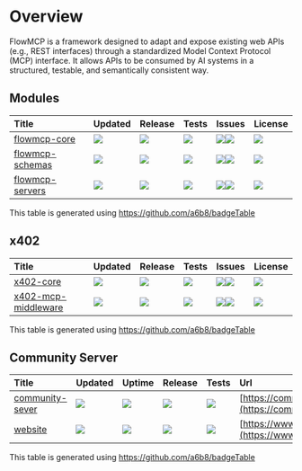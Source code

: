 # Overview

FlowMCP is a framework designed to adapt and expose existing web APIs (e.g., REST interfaces) through a standardized Model Context Protocol (MCP) interface. It allows APIs to be consumed by AI systems in a structured, testable, and semantically consistent way.

## Modules
| Title | Updated | Release | Tests | Issues | License |
| :-- | :-- | :-- | :-- | :-- | :-- |
| [flowmcp-core](https://github.com/FlowMCP/flowMCP-core) | <a href="https://api.github.com/repos/FlowMCP/flowMCP-core"><img src="https://img.shields.io/github/last-commit/FlowMCP/flowMCP-core?color=0E1116&logo=F3A966&logoColor=F3A966&style=flat&label="></a> | <a href="https://github.com/FlowMCP/flowMCP-core/releases/"><img src="https://img.shields.io/github/v/release/FlowMCP/flowMCP-core?color=0E1116&logo=F3A966&logoColor=F3A966&style=flat&label="></a> | <a href="https://github.com/FlowMCP/flowMCP-core"><img src="https://img.shields.io/circleci/build/github/FlowMCP/flowMCP-core?logo=F3A966&logoColor=F3A966&style=flat&label="></a> | <a href="https://github.com/FlowMCP/flowMCP-core/issues/"><img src="https://img.shields.io/github/issues/FlowMCP/flowMCP-core?color=0E1116&logo=F3A966&logoColor=F3A966&style=flat&label="></a><a href="https://github.com/FlowMCP/flowMCP-core/issues/"><img src="https://img.shields.io/github/issues-closed/FlowMCP/flowMCP-core?color=0E1116&logo=F3A966&logoColor=F3A966&style=flat&label="></a> | <a href="https://github.com/FlowMCP/flowMCP-core/blob/main/LICENSE"><img src="https://img.shields.io/github/license/FlowMCP/flowMCP-core?color=0E1116&logo=F3A966&logoColor=F3A966&style=flat&label="></a> |
| [flowmcp-schemas](https://github.com/flowMCP/flowMCP-schemas) | <a href="https://api.github.com/repos/flowMCP/flowMCP-schemas"><img src="https://img.shields.io/github/last-commit/flowMCP/flowMCP-schemas?color=0E1116&logo=F3A966&logoColor=F3A966&style=flat&label="></a> | <a href="https://github.com/flowMCP/flowMCP-schemas/releases/"><img src="https://img.shields.io/github/v/release/flowMCP/flowMCP-schemas?color=0E1116&logo=F3A966&logoColor=F3A966&style=flat&label="></a> | <a href="https://github.com/flowMCP/flowMCP-schemas"><img src="https://img.shields.io/circleci/build/github/flowMCP/flowMCP-schemas?logo=F3A966&logoColor=F3A966&style=flat&label="></a> | <a href="https://github.com/flowMCP/flowMCP-schemas/issues/"><img src="https://img.shields.io/github/issues/flowMCP/flowMCP-schemas?color=0E1116&logo=F3A966&logoColor=F3A966&style=flat&label="></a><a href="https://github.com/flowMCP/flowMCP-schemas/issues/"><img src="https://img.shields.io/github/issues-closed/flowMCP/flowMCP-schemas?color=0E1116&logo=F3A966&logoColor=F3A966&style=flat&label="></a> | <a href="https://github.com/flowMCP/flowMCP-schemas/blob/main/LICENSE"><img src="https://img.shields.io/github/license/flowMCP/flowMCP-schemas?color=0E1116&logo=F3A966&logoColor=F3A966&style=flat&label="></a> |
| [flowmcp-servers](https://github.com/flowMCP/flowMCP-servers) | <a href="https://api.github.com/repos/flowMCP/flowMCP-servers"><img src="https://img.shields.io/github/last-commit/flowMCP/flowMCP-servers?color=0E1116&logo=F3A966&logoColor=F3A966&style=flat&label="></a> | <a href="https://github.com/flowMCP/flowMCP-servers/releases/"><img src="https://img.shields.io/github/v/release/flowMCP/flowMCP-servers?color=0E1116&logo=F3A966&logoColor=F3A966&style=flat&label="></a> | <a href="https://github.com/flowMCP/flowMCP-servers"><img src="https://img.shields.io/circleci/build/github/flowMCP/flowMCP-servers?logo=F3A966&logoColor=F3A966&style=flat&label="></a> | <a href="https://github.com/flowMCP/flowMCP-servers/issues/"><img src="https://img.shields.io/github/issues/flowMCP/flowMCP-servers?color=0E1116&logo=F3A966&logoColor=F3A966&style=flat&label="></a><a href="https://github.com/flowMCP/flowMCP-servers/issues/"><img src="https://img.shields.io/github/issues-closed/flowMCP/flowMCP-servers?color=0E1116&logo=F3A966&logoColor=F3A966&style=flat&label="></a> | <a href="https://github.com/flowMCP/flowMCP-servers/blob/main/LICENSE"><img src="https://img.shields.io/github/license/flowMCP/flowMCP-servers?color=0E1116&logo=F3A966&logoColor=F3A966&style=flat&label="></a> |

This table is generated using https://github.com/a6b8/badgeTable

## x402
| Title | Updated | Release | Tests | Issues | License |
| :-- | :-- | :-- | :-- | :-- | :-- |
| [x402-core](https://github.com/FlowMCP/x402-core) | <a href="https://api.github.com/repos/FlowMCP/x402-core"><img src="https://img.shields.io/github/last-commit/FlowMCP/x402-core?color=0E1116&logo=F3A966&logoColor=F3A966&style=flat&label="></a> | <a href="https://github.com/FlowMCP/x402-core/releases/"><img src="https://img.shields.io/github/v/release/FlowMCP/x402-core?color=0E1116&logo=F3A966&logoColor=F3A966&style=flat&label="></a> | <a href="https://github.com/FlowMCP/x402-core"><img src="https://img.shields.io/circleci/build/github/FlowMCP/x402-core?logo=F3A966&logoColor=F3A966&style=flat&label="></a> | <a href="https://github.com/FlowMCP/x402-core/issues/"><img src="https://img.shields.io/github/issues/FlowMCP/x402-core?color=0E1116&logo=F3A966&logoColor=F3A966&style=flat&label="></a><a href="https://github.com/FlowMCP/x402-core/issues/"><img src="https://img.shields.io/github/issues-closed/FlowMCP/x402-core?color=0E1116&logo=F3A966&logoColor=F3A966&style=flat&label="></a> | <a href="https://github.com/FlowMCP/x402-core/blob/main/LICENSE"><img src="https://img.shields.io/github/license/FlowMCP/x402-core?color=0E1116&logo=F3A966&logoColor=F3A966&style=flat&label="></a> |
| [x402-mcp-middleware](https://github.com/FlowMCP/x402-mcp-middlewaree) | <a href="https://api.github.com/repos/FlowMCP/x402-mcp-middlewaree"><img src="https://img.shields.io/github/last-commit/FlowMCP/x402-mcp-middlewaree?color=0E1116&logo=F3A966&logoColor=F3A966&style=flat&label="></a> | <a href="https://github.com/FlowMCP/x402-mcp-middlewaree/releases/"><img src="https://img.shields.io/github/v/release/FlowMCP/x402-mcp-middlewaree?color=0E1116&logo=F3A966&logoColor=F3A966&style=flat&label="></a> | <a href="https://github.com/FlowMCP/x402-mcp-middlewaree"><img src="https://img.shields.io/circleci/build/github/FlowMCP/x402-mcp-middlewaree?logo=F3A966&logoColor=F3A966&style=flat&label="></a> | <a href="https://github.com/FlowMCP/x402-mcp-middlewaree/issues/"><img src="https://img.shields.io/github/issues/FlowMCP/x402-mcp-middlewaree?color=0E1116&logo=F3A966&logoColor=F3A966&style=flat&label="></a><a href="https://github.com/FlowMCP/x402-mcp-middlewaree/issues/"><img src="https://img.shields.io/github/issues-closed/FlowMCP/x402-mcp-middlewaree?color=0E1116&logo=F3A966&logoColor=F3A966&style=flat&label="></a> | <a href="https://github.com/FlowMCP/x402-mcp-middlewaree/blob/main/LICENSE"><img src="https://img.shields.io/github/license/FlowMCP/x402-mcp-middlewaree?color=0E1116&logo=F3A966&logoColor=F3A966&style=flat&label="></a> |

This table is generated using https://github.com/a6b8/badgeTable

## Community Server
| Title | Updated | Uptime | Release | Tests | Url |
| :-- | :-- | :-- | :-- | :-- | :-- |
| [community-sever](https://github.com/flowMCP/community-server) | <a href="https://api.github.com/repos/flowMCP/community-server"><img src="https://img.shields.io/github/last-commit/flowMCP/community-server?color=0E1116&logo=F3A966&logoColor=F3A966&style=flat&label="></a> | <a href="https://github.com/flowMCP/community-server"><img src="https://shields.io/uptimerobot/status/m800841892-66d45cc47d17f8587c3c969f?color=0E1116&logo=F3A966&logoColor=F3A966&style=flat&label="></a> | <a href="https://github.com/flowMCP/community-server/releases/"><img src="https://img.shields.io/github/v/release/flowMCP/community-server?color=0E1116&logo=F3A966&logoColor=F3A966&style=flat&label="></a> | <a href="https://github.com/flowMCP/community-server"><img src="https://img.shields.io/circleci/build/github/flowMCP/community-server?logo=F3A966&logoColor=F3A966&style=flat&label="></a> | [https://community.flowmcp.org](https://community.flowmcp.org) |
| [website](https://github.com/flowMCP/www-flowmcp-org) | <a href="https://api.github.com/repos/flowMCP/www-flowmcp-org"><img src="https://img.shields.io/github/last-commit/flowMCP/www-flowmcp-org?color=0E1116&logo=F3A966&logoColor=F3A966&style=flat&label="></a> | <a href="https://github.com/flowMCP/www-flowmcp-org"><img src="https://shields.io/uptimerobot/status/m800843065-01b21fc8a0c00272f7e08839?color=0E1116&logo=F3A966&logoColor=F3A966&style=flat&label="></a> | <a href="https://github.com/flowMCP/www-flowmcp-org/releases/"><img src="https://img.shields.io/github/v/release/flowMCP/www-flowmcp-org?color=0E1116&logo=F3A966&logoColor=F3A966&style=flat&label="></a> | <a href="https://github.com/flowMCP/www-flowmcp-org"><img src="https://img.shields.io/circleci/build/github/flowMCP/www-flowmcp-org?logo=F3A966&logoColor=F3A966&style=flat&label="></a> | [https://www.flowmcp.org](https://www.flowmcp.org) |

This table is generated using https://github.com/a6b8/badgeTable


